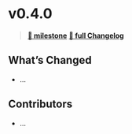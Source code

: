 # v0.4.0

> **[🎯 milestone](https://github.com/moclojer/moclojer/milestone/2?closed=1)**
> **[🔖 full Changelog](https://github.com/moclojer/moclojer/commits/v0.3)**

## What’s Changed

* ...

## Contributors

* ...
